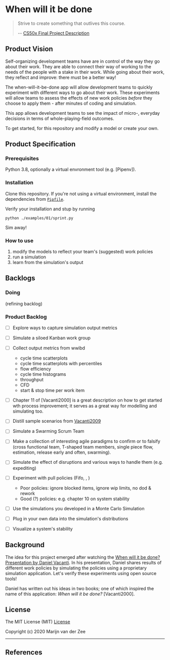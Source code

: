 # When will it be done

> Strive to create something that outlives this course.
>
> -- [CS50x Final Project Description]

## Product Vision

Self-organizing development teams have are in control of the way they go about their work.
They are able to connect their way of working
to the needs of the people with a stake in their work.
While going about their work, they reflect and improve: there must be a better way!

The when-will-it-be-done app will allow development teams to 
quickly experiment with different ways to go about their work.
These experiments will allow teams to assess the effects of new work policies
*before* they choose to apply them -
after minutes of coding and simulation.

This app allows development teams to 
see the impact of micro-, everyday decisions in terms of whole-playing-field outcomes.

To get started, for this repository and modify a model or create your own.

## Product Specification

### Prerequisites

Python 3.8, optionally a virtual envronment tool (e.g. [Pipenv]). 

### Installation

Clone this repository. If you're not using a virtual environment, install the dependencies from [`Pipfile`](./Pipfile).

Verify your installation and stup by running 

```
python ./examples/01/sprint.py
```

Sim away!

### How to use

 1. modify the models to reflect your team's (suggested) work policies
 1. run a simulation
 1. learn from the simulation's output

## Backlogs

### Doing

(refining backlog)

### Product Backlog

 * [ ] Explore ways to capture simulation output metrics
 * [ ] Simulate a siloed Kanban work group
 * [ ] Collect output metrics from wwibd
    * cycle time scatterplots
    * cycle time scatterplots with percentiles
    * flow efficiency
    * cycle time histograms
    * throughput
    * CFD
    * start & stop time per work item
 * [ ] Chapter 11 of [Vacanti2000] is a great description on how to get started wth process improvement; 
       it serves as a great way for modelling and simulating too.
 * [ ] Distill sample scenarios from [Vacanti2009]
 * [ ] Simulate a Swarming Scrum Team
 * [ ] Make a collection of interesting agile paradigms to confirm or to falsify
       (cross functional team, T-shaped team members, single piece flow, estimation,
       release early and often, swarming).
 * [ ] Simulate the effect of disruptions and various ways to handle them (e.g. expediting)
 * [ ] Experiment with pull policies (Fifo, , )
    * Poor policies: ignore blocked items, ignore wip limits, no dod & rework
    * Good (?) policies: e.g. chapter 10 on system stability
 * [ ] Use the simulations you developed in a Monte Carlo Simulation
 * [ ] Plug in your own data into the simulation's distributions
 * [ ] Visualize a system's stability


## Background

The idea for this project emerged after watching the [When will it be done? Presentation by Daniel Vacanti].
In his presentation, Daniel shares results of different work policies by simulating the policies 
using a proprietary simulation application. Let's verify these experiments using open source tools!

Daniel has written out his ideas in two books; one of which inspired the name of this application:
_When will it be done?_ [Vacanti2000].

## License

The MIT License (MIT) [License]

Copyright (c) 2020 Marijn van der Zee

---

## References

 [CS50x Final Project Description]: https://cs50.harvard.edu/x/2020/project/
 [When will it be done? Presentation by Daniel Vacanti]: https://vimeo.com/239539858
 [Vacanti2009]: https://leanpub.com/whenwillitbedone
 [SimPy]: https://simpy.readthedocs.io/
 [License]: ./LICENSE